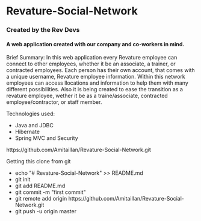 # Revature-Social-Network

<h3>Created by the Rev Devs</h3>

<h4>A web application created with our company and co-workers in mind. </h4>


Brief Summary:
In this web application every Revature employee can connect to other employees, whether it be an associate, a trainer, or contracted employees. Each person has their own account, that comes with  a unique username, Revature employee information. Within this network employees can access llocations and information to help them with many different possibilities. Also it is being created to ease the transition as a revature employee, wether it be as a traine/associate, contracted employee/contractor, or staff member.


Technologies used:
<ul>
  <li>Java and JDBC</li>
  <li>Hibernate</li>
  <li>Spring MVC and Security</li>
</ul>




<p>https://github.com/AmitaiIlan/Revature-Social-Network.git</p>

<p>Getting this clone from git</p>
<ul>
  <li>echo "# Revature-Social-Network" >> README.md</li>
  <li>git init</li>
  <li>git add README.md</li>
  <li>git commit -m "first commit"</li>
  <li>git remote add origin https://github.com/AmitaiIlan/Revature-Social-Network.git</li>
  <li>git push -u origin master</li>
</ul>
